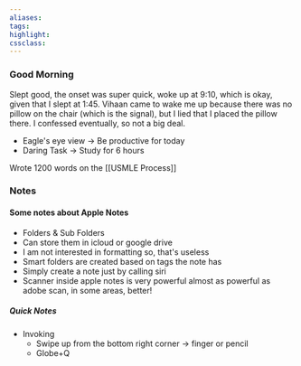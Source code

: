 ```yaml
---
aliases:  
tags:
highlight:  
cssclass:
---
```


### Good Morning
Slept good, the onset was super quick, woke up at 9:10, which is okay, given that I slept at 1:45.
Vihaan came to wake me up because there was no pillow on the chair (which is the signal), but I lied that I placed the pillow there. I confessed eventually, so not a big deal.
- Eagle's eye view → Be productive for today
- Daring Task → Study for 6 hours

Wrote 1200 words on the [[USMLE Process]]
### Notes
#### Some notes about Apple Notes
- Folders & Sub Folders
- Can store them in icloud or google drive
- I am not interested in formatting so, that's useless
- Smart folders are created based on tags the note has
- Simply create a note just by calling siri
- Scanner inside apple notes is very powerful almost as powerful as adobe scan, in some areas, better!

##### Quick Notes
- Invoking
	- Swipe up from the bottom right corner → finger or pencil
	- Globe+Q 

